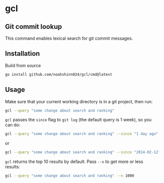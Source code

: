 # gcl

## Git commit lookup

This command enables lexical search for git commit messages.

## Installation

Build from source

```bash
go install github.com/noahshinn024/gcl/cmd@latest
```

## Usage

Make sure that your current working directory is in a git project, then run:

```bash
gcl --query "some change about search and ranking"
```

`gcl` passes the `since` flag to `git log` (the default query is 1 week), so you can do:

```bash
gcl --query "some change about search and ranking" --since "1 day ago"
```

or

```bash
gcl --query "some change about search and ranking" --since "2014-02-12T16:36:00-07:00"
```

`gcl` returns the top 10 results by default. Pass `--n` to get more or less results:

```bash
gcl --query "some change about search and ranking" --n 1000
```
